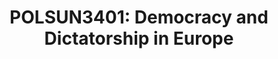 ---
title: "POLSUN3401: Democracy and Dictatorship in Europe"
collection: teaching
type: "Undergraduate course"
position: "Teaching Assistant" 
professor: "Sheri Berman" 
venue: "Barnard College, Political Science"
semester: "Fall 2019"
location: "New York, NY, USA"
---